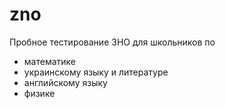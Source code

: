 # zno
Пробное тестирование ЗНО для школьников по
* математике
* украинскому языку и литературе
* английскому языку
* физике

